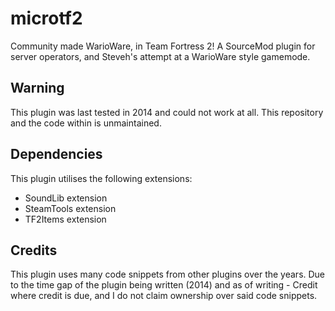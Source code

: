 # microtf2
Community made WarioWare, in Team Fortress 2! A SourceMod plugin for server operators, and Steveh's attempt at a WarioWare style gamemode.

## Warning
This plugin was last tested in 2014 and could not work at all. This repository and the code within is unmaintained.

## Dependencies
This plugin utilises the following extensions:
- SoundLib extension
- SteamTools extension
- TF2Items extension

## Credits
This plugin uses many code snippets from other plugins over the years. 
Due to the time gap of the plugin being written (2014) and as of writing - Credit where credit is due, and I do not claim ownership over said code snippets.